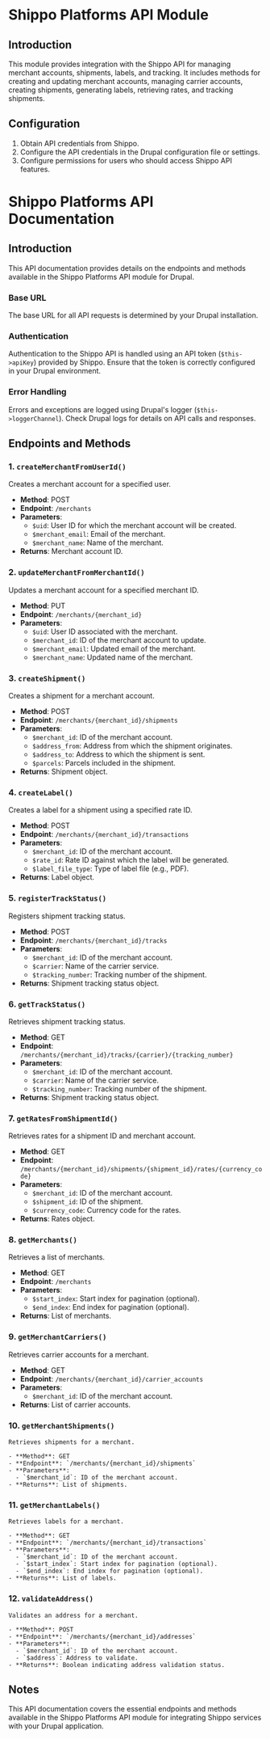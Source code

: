 
# Shippo Platforms API Module

## Introduction

This module provides integration with the Shippo API for managing merchant accounts, shipments, labels, and tracking. It includes methods for creating and updating merchant accounts, managing carrier accounts, creating shipments, generating labels, retrieving rates, and tracking shipments.

## Configuration

1. Obtain API credentials from Shippo.
2. Configure the API credentials in the Drupal configuration file or settings.
3. Configure permissions for users who should access Shippo API features.


# Shippo Platforms API Documentation

## Introduction

This API documentation provides details on the endpoints and methods available in the Shippo Platforms API module for Drupal.

### Base URL

The base URL for all API requests is determined by your Drupal installation.

### Authentication

Authentication to the Shippo API is handled using an API token (`$this->apiKey`) provided by Shippo. Ensure that the token is correctly configured in your Drupal environment.

### Error Handling

Errors and exceptions are logged using Drupal's logger (`$this->loggerChannel`). Check Drupal logs for details on API calls and responses.

## Endpoints and Methods

### 1. `createMerchantFromUserId()`

   Creates a merchant account for a specified user.
   
   - **Method**: POST
   - **Endpoint**: `/merchants`
   - **Parameters**:
     - `$uid`: User ID for which the merchant account will be created.
     - `$merchant_email`: Email of the merchant.
     - `$merchant_name`: Name of the merchant.
   - **Returns**: Merchant account ID.

### 2. `updateMerchantFromMerchantId()`

   Updates a merchant account for a specified merchant ID.
   
   - **Method**: PUT
   - **Endpoint**: `/merchants/{merchant_id}`
   - **Parameters**:
     - `$uid`: User ID associated with the merchant.
     - `$merchant_id`: ID of the merchant account to update.
     - `$merchant_email`: Updated email of the merchant.
     - `$merchant_name`: Updated name of the merchant.

### 3. `createShipment()`

   Creates a shipment for a merchant account.
   
   - **Method**: POST
   - **Endpoint**: `/merchants/{merchant_id}/shipments`
   - **Parameters**:
     - `$merchant_id`: ID of the merchant account.
     - `$address_from`: Address from which the shipment originates.
     - `$address_to`: Address to which the shipment is sent.
     - `$parcels`: Parcels included in the shipment.
   - **Returns**: Shipment object.

### 4. `createLabel()`

   Creates a label for a shipment using a specified rate ID.
   
   - **Method**: POST
   - **Endpoint**: `/merchants/{merchant_id}/transactions`
   - **Parameters**:
     - `$merchant_id`: ID of the merchant account.
     - `$rate_id`: Rate ID against which the label will be generated.
     - `$label_file_type`: Type of label file (e.g., PDF).
   - **Returns**: Label object.

### 5. `registerTrackStatus()`

   Registers shipment tracking status.
   
   - **Method**: POST
   - **Endpoint**: `/merchants/{merchant_id}/tracks`
   - **Parameters**:
     - `$merchant_id`: ID of the merchant account.
     - `$carrier`: Name of the carrier service.
     - `$tracking_number`: Tracking number of the shipment.
   - **Returns**: Shipment tracking status object.

### 6. `getTrackStatus()`

   Retrieves shipment tracking status.
   
   - **Method**: GET
   - **Endpoint**: `/merchants/{merchant_id}/tracks/{carrier}/{tracking_number}`
   - **Parameters**:
     - `$merchant_id`: ID of the merchant account.
     - `$carrier`: Name of the carrier service.
     - `$tracking_number`: Tracking number of the shipment.
   - **Returns**: Shipment tracking status object.

### 7. `getRatesFromShipmentId()`

   Retrieves rates for a shipment ID and merchant account.
   
   - **Method**: GET
   - **Endpoint**: `/merchants/{merchant_id}/shipments/{shipment_id}/rates/{currency_code}`
   - **Parameters**:
     - `$merchant_id`: ID of the merchant account.
     - `$shipment_id`: ID of the shipment.
     - `$currency_code`: Currency code for the rates.
   - **Returns**: Rates object.

### 8. `getMerchants()`

   Retrieves a list of merchants.
   
   - **Method**: GET
   - **Endpoint**: `/merchants`
   - **Parameters**:
     - `$start_index`: Start index for pagination (optional).
     - `$end_index`: End index for pagination (optional).
   - **Returns**: List of merchants.

### 9. `getMerchantCarriers()`

   Retrieves carrier accounts for a merchant.
   
   - **Method**: GET
   - **Endpoint**: `/merchants/{merchant_id}/carrier_accounts`
   - **Parameters**:
     - `$merchant_id`: ID of the merchant account.
   - **Returns**: List of carrier accounts.

### 10. `getMerchantShipments()`

    Retrieves shipments for a merchant.
    
    - **Method**: GET
    - **Endpoint**: `/merchants/{merchant_id}/shipments`
    - **Parameters**:
      - `$merchant_id`: ID of the merchant account.
    - **Returns**: List of shipments.

### 11. `getMerchantLabels()`

    Retrieves labels for a merchant.
    
    - **Method**: GET
    - **Endpoint**: `/merchants/{merchant_id}/transactions`
    - **Parameters**:
      - `$merchant_id`: ID of the merchant account.
      - `$start_index`: Start index for pagination (optional).
      - `$end_index`: End index for pagination (optional).
    - **Returns**: List of labels.

### 12. `validateAddress()`

    Validates an address for a merchant.
    
    - **Method**: POST
    - **Endpoint**: `/merchants/{merchant_id}/addresses`
    - **Parameters**:
      - `$merchant_id`: ID of the merchant account.
      - `$address`: Address to validate.
    - **Returns**: Boolean indicating address validation status.

## Notes

This API documentation covers the essential endpoints and methods available in the Shippo Platforms API module for integrating Shippo services with your Drupal application.